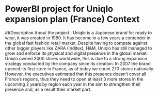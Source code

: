 # PowerBI project for Uniqlo expansion plan (France) Context

##Description About the project :
Uniqlo is a Japanese brand for ready to wear, it was created in 1980. It has become in a few 
years a contender in the global fast fashion retail market. Despite having to compete against 
other bigger players like ZARA (Inditex), H&M, Uniqlo has still managed to grow and enforce 
its physical and digital presence in the global market. Uniqlo owned 2400 stores worldwide, 
this is due to a strong expansion strategy conducted by the company since its creation. 
In 2007 the brand opened its first store in France, as of today we count 270 stores nationally. 
However, the executives estimated that this presence doesn’t cover all France’s regions, thus 
they need to open at least 3 more stores in the upcoming 2 years by region each year in the 
aim to strengthen their presence and, as a result their market part.
